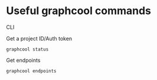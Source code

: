 # Useful graphcool commands

CLI

Get a project ID/Auth token

```shell
graphcool status
```

Get endpoints

```shell
graphcool endpoints
```
